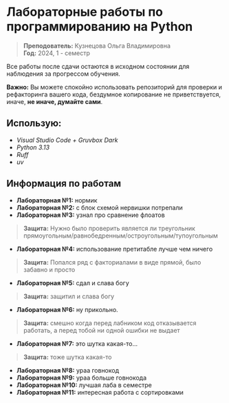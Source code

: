 # Лабораторные работы по программированию на Python

> **Преподователь:** Кузнецова Ольга Владимировна  
> **Год:** 2024, 1 - семестр

Все работы после сдачи остаются в исходном состоянии для наблюдения за прогрессом обучения.  

**Важно:** Вы можете спокойно использовать репозиторий для проверки и рефакторинга вашего кода, бездумное копирование не приветствуется, иначе, **не иначе, думайте сами**.

## Использую:
- *Visual Studio Code + Gruvbox Dark*
- *Python 3.13*
- *Ruff*
- *uv*


## Информация по работам
- **Лабораторная №1:** нормик
- **Лабораторная №2:** с блок схемой нервишки потрепали
- **Лабораторная №3:** узнал про сравнение флоатов
> **Защита:** Нужно было проверить является ли треугольник прямоугольным/равнобедренным/остроугольным/тупоугольным
- **Лабораторная №4:** использование претитабле лучше чем ничего 
> **Защита:** Попался ряд с факториалами в виде прямой, было забавно и просто
- **Лабораторная №5:** сдал и слава богу 
> **Защита:** защитил и слава богу 
- **Лабораторная №6:** ну прикольно.
> **Защита:** смешно когда перед лабником код отказывается работать, а перед тобой ни одной ошибки не выдает 
- **Лабораторная №7:** это шутка какая-то...
> **Защита:** тоже шутка какая-то 
- **Лабораторная №8:** ураа говнокод
- **Лабораторная №9:** ураа больше говнокода
- **Лабораторная №10:** лучшая лаба в семестре
- **Лабораторная №11:** интересная работа с сортировками